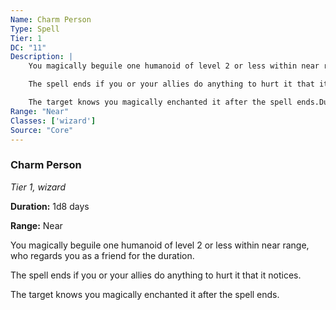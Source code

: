```yaml
---
Name: Charm Person
Type: Spell
Tier: 1
DC: "11"
Description: |
    You magically beguile one humanoid of level 2 or less within near range, who regards you as a friend for the duration.

    The spell ends if you or your allies do anything to hurt it that it notices.

    The target knows you magically enchanted it after the spell ends.Duration: "1d8 days"
Range: "Near"
Classes: ['wizard']
Source: "Core"
---
```


### Charm Person

_Tier 1, wizard_

**Duration:** 1d8 days

**Range:** Near

You magically beguile one humanoid of level 2 or less within near range, who regards you as a friend for the duration.

The spell ends if you or your allies do anything to hurt it that it notices.

The target knows you magically enchanted it after the spell ends.

